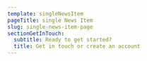 ```yaml
---
template: singleNewsItem
pageTitle: single News Item
slug: single-news-item-page
sectionGetInTouch:
  subtitle: Ready to get started?
  title: Get in touch or create an account
---
```

